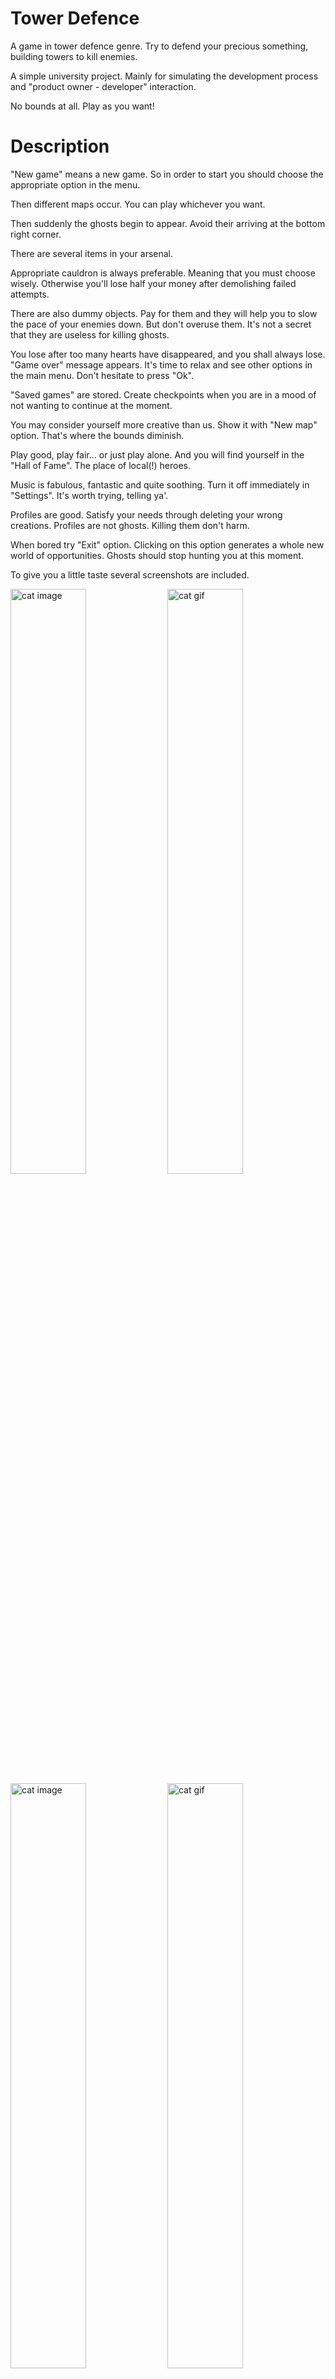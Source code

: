 # Tower Defence
A game in tower defence genre. Try to defend your precious something, building towers to kill enemies.

A simple university project. Mainly for simulating the development process and "product owner - developer" interaction.

No bounds at all. Play as you want!


# Description
"New game" means a new game. So in order to start you should choose the appropriate option in the menu.

Then different maps occur. You can play whichever you want.

Then suddenly the ghosts begin to appear. Avoid their arriving at the bottom right corner.

There are several items in your arsenal. 

Appropriate cauldron is always preferable. Meaning that you must choose wisely. Otherwise you'll lose half your money after demolishing failed attempts.

There are also dummy objects. Pay for them and they will help you to slow the pace of your enemies down. But don't overuse them. It's not a secret that they are useless for killing ghosts.

You lose after too many hearts have disappeared, and you shall always lose. "Game over" message appears. It's time to relax and see other options in the main menu. Don't hesitate to press "Ok".

"Saved games" are stored. Create checkpoints when you are in a mood of not wanting to continue at the moment.

You may consider yourself more creative than us. Show it with "New map" option. That's where the bounds diminish.

Play good, play fair... or just play alone. And you will find yourself in the "Hall of Fame". The place of local(!) heroes.

Music is fabulous, fantastic and quite soothing. Turn it off immediately in "Settings". It's worth trying, telling ya'. 

Profiles are good. Satisfy your needs through deleting your wrong creations. Profiles are not ghosts. Killing them don't harm.

When bored try "Exit" option. Clicking on this option generates a whole new world of opportunities. Ghosts should stop hunting you at this moment.

To give you a little taste several screenshots are included.

<img src="https://drive.google.com/uc?export=view&id=1orHodgVYfapTwoYm4A91C60ZYBnTayO_" width=49% alt="cat image"> <img src="https://drive.google.com/uc?export=view&id=1zIvFOv-aEP4h9klmHMJLAkeMglv1GjSB" width=49% alt="cat gif">
<img src="https://drive.google.com/uc?export=view&id=1NMJ2m_J1wa7cFWOBmMNjh_es_SOAaAtZ" width=49% alt="cat image"> <img src="https://drive.google.com/uc?export=view&id=1aH54VO_Rg3-sihbVHINkjSAMPFUudNdB" width=49% alt="cat gif">

